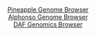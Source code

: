 <div id="Pineapple_Genome_Browser" align="center">
  <a href="https://igv.org/app/?sessionURL=blob:zZJda9swFIb_i6BlA8eWbMepDWXks83SbV1T10tLMYosO1psyZVkp2nIf59aNnazQnOxMdCFdNDHex49O9BSqZjgIAKujbo2QsACaiU2c1zVJf2MK6pAlONSUQtImlNJOaEg2oEcK43jqwtzcqV1rSLHYbruVJgXwlaejSv8JDjeKJuIyhmKssRLIbEWUjkDiVvhsKLtbOgS17Vt3vbsrpNhjR1c1ivBlXBqyot0Y.5Lf5XSgnJR0bRqSs1eAqQmj8mY2Tn.0E_mfUKoUjO6nWan_dm0f.ON49uzYHgbfzlP4iA5nrOCY91IejocLDQeBYk37yKc9ybnZ_qaTGfnizU58kbH48eaSapOUQ.d.Ai5XmjAMJ7Rx_.pZzPYgX0HuU8Scjke.dVNPR1khS9u6.t1tlp8faXvvQVKQRrjASAr2YsQtDwYWF036DxP0YkF4TMdKRiI7u4toCUma7P9bgf0tja2AEUfmhdxLCBkRiWIOiGEPRSGbtfv.TAM0d7agUaWfw_tJL4Ke9Dtu26Q5qzURuUsVbxWNubcbkluF08HsvTYKJRwe8ZYjB6aJOxXaLwgF0fu4CP6I00fGgLm8ZcPNK2.JdM_8e4tQWy9PFS2b1m7njRXfLs6cieL.BIOsqH7aRKX32eb.FVAh8HJhaywNvtNxSx_GtdiyTDXptAyxZasZHqbGI5iAyJjtREXEFEKYyKQxfIdtKCFuvD9b0G9_f3.Bw--">Pineapple Genome Browser</a>
</div>
<div id="Alphonso_Genome_Browser" align="center">
  <a href="https://igv.org/app/?sessionURL=blob:zZJdb5swFIb_i6VWm0QAQ4CAFE2ka5q0XVYlY9lSVcgxhngDm9oGkkb573OjTbtZpeZi0yRf2Ef.eM_jZw9aIiTlDETAMaFnQggMIDe8W6CqLskMVUSCKEelJAYQJCeCMExAtAc5kgol81t9cqNULSPLoqruVYgV3JSuiSr0xBnqpIl5ZV3wskRrLpDiQlojgVpu0aLtdWSN6trUb7umZ2VIIQuV9YYzya2asCLt9H3pr1JaEMYrklZNqegxQKrz6IyZmaN38XIRY0ykvCG7aTaMb6bxZ_cyWV35F6vk42SZ.MvzBS0YUo0gQ.dWhgsvuBqHDaZVENZwMbhuv5XdKjlz359fbmsqiBzCAA76EEL_GQxlGdn.Tz3rQU_sm8x5f9J9mXjdms9G8y3e2qu5PWADf_pC3wcDlBw32gOANyKIoG24tm94jt97nsKBYduhpiM4BdH9gwGUQPi73n6_B2pXa1uAJI_NURwDcJERAaJeaNsBDEPH6wd9OwzhwdiDRpR_D.04mYeB7cSO46c5LZVWOUslq6WJGDNbnJvF04ks2ZkznoRNhz9dNVXyocCxi2J8N3kc3zX9P9J0NAH9.PEDdauvyfRPvHtNEFOtT5Wtmn7lZ85oFjjxdXbdj4vFclcNZo_Z6GLGXwR0GpyciwopvV9X9PKncS0SFDGlCy2VdE1LqnZLzZF3IIKOq8UFmJdcmwhEsX5jG7YBPfvtb0Hdw8PhBw--">Alphonso Genome Browser</a>
</div>


<div id="DAF_Genomics_Browser" align="center">
  <a href="https://igv.org/app/?sessionURL=blob:tZFra9swFIb_i6D95JtkJ64NYXiru5WOpiS4Zi4lnNnHsVfbciQ5aRry3ye8jkG7MQYdSELiXN5X5zmQLQpZ846EhFl0YlFKDCIrvltC2zd4DS1KEpbQSDSIwBIFdjmS8EBKkAqSxWddWSnVy9C2CyjNNXa8rXNpSdeC3pR8UBXqVJNZ0MIT72AnrZy3OlmBDU1f8U5yG_IcpTQdu8duvdqBPn7GVmNLXLVDo.pRdaVNaGOFVYJ2W3cFPv7FyH9Q1qt.F6XLaKy_wv1lMYuuLqNbN06yj9MPWTL_lCbT9HRZrztQg8CZ95Td3F7IfZVBisV1LBzMys235dzlJ.75afzY1wLljPr0zKOU.owcDdLwfNAISF4JGlLP8NmZwTzPfL66k6megeA1Ce_uDaIE5A86_e5A1L7XoIjEzTAyMwgXBQoSmoHj.DQI2MTzPScI6NE4kEE0b0zyIlkEvsMixqbWV2i1flk34_i00OvgW2F80Vnvf8U035zH8Y3TsuoLr9NhvThh73eTeIPb7YP3W1Cu9v_Hj5VctKB06MfzGQs0Wq_FTv3i4h7vj98B">DAF Genomics Browser</a>
</div>
